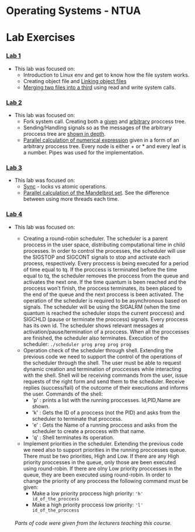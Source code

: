 # Operating Systems - NTUA

# Lab Exercises

### [Lab 1](https://github.com/natalypeyioti/Operating-Systems/tree/master/Lab1)
* This lab was focused on:
  * Introduction to Linux env and get to know how the file system works.
  * Creating object file and [Linking object files](https://github.com/natalypeyioti/Operating-Systems/tree/master/Lab1/Source%20Code%201.1)
  * [Merging two files into a third](https://github.com/natalypeyioti/Operating-Systems/tree/master/Lab1/Source%20Code%201.2) using read and write system calls.

### [Lab 2](https://github.com/natalypeyioti/Operating-Systems/tree/master/Lab2)
* This lab was focused on:
  * Fork system call. Creating both a [given](https://github.com/natalypeyioti/Operating-Systems/blob/master/Lab2/Source%20Code/ask2-fork.c  "Solution for creating given proccess tree") and [arbitrary](https://github.com/natalypeyioti/Operating-Systems/blob/master/Lab2/Source%20Code/prog1.2.c  "Solution for creating arbitrary proccess tree") proccess tree.
  * Sending/Handling signals so as the messages of the arbitrary proccess tree are [shown in depth](https://github.com/natalypeyioti/Operating-Systems/blob/master/Lab2/Source%20Code/prog1.3.c "Depth - First printing messages of arbitrary tree").
  * [Parallel calculation of numerical expression](https://github.com/natalypeyioti/Operating-Systems/blob/master/Lab2/Source%20Code/prog1.4.c "Solution for parallel calc of numerical expr") given in a form of an arbitrary proccess tree. Every node is either + or * and every leaf is a number. Pipes was used for the implementation.

### [Lab 3](https://github.com/natalypeyioti/Operating-Systems/tree/master/Lab3)
* This lab was focused on:
  * [Sync](https://github.com/natalypeyioti/Operating-Systems/blob/master/Lab3/Source%20Code/simplesync.c "Sync on given code") - locks vs atomic operations.
  * [Parallel calculation of the Mandelbrot set](https://github.com/natalypeyioti/Operating-Systems/blob/master/Lab3/Source%20Code/mandel_threads.c "Solution using threads"). See the difference between using more threads each time.
  
### [Lab 4](https://github.com/natalypeyioti/Operating-Systems/tree/master/Lab4)
* This lab was focused on:
  * Creating a round-robin scheduler. The scheduler is a parent proccess in the user space, distributing computational time in child processes. In order to control the processes, the scheduler will use the SIGSTOP and SIGCONT signals to stop and activate each process, respectively. Every proccess is being executed for a period of time equal to tq. If the proccess is terminated before the time equal to tq, the scheduler removes the proccess from the queue and activates the next one. If the time quantum is been reached and the proccess won't finish, the proccess terminates, its been placed to the end of the queue and the next proccess is been activated. The operation of the scheduler is required to be asynchronous based on signals. The scheduler will be using the SIGALRM (when the time quantum is reached the scheduler stops the current proccess) and SIGCHLD (pause or terminate the proccess) signals. Every proccess has its own id. The scheduler shows relevant messages at activation/pause/termination of a proccess. When all the proccesses are finished, the scheduler also terminates.
  Execution of the scheduler: ```./scheduler prog prog prog prog```
  * Operation check of the scheduler through shell. Extending the previous code we need to support the control of the operations of the scheduler through the shell. The user must be able to request dynamic creation and termination of proccesses while interacting with the shell. Shell will be receiving commands from the user, issue requests of the right form and send them to the scheduler. Receive replies (success/fail) of the outcome of their executions and informs the user.
  Commands of the shell:
    * 'p' : prints a list with the running proccesses. Id,PID,Name are shown.
    * 'k' : Gets the ID of a proccess (not the PID) and asks from the scheduler to terminate that proccess.
    * 'e' : Gets the Name of a running proccess and asks from the scheduler to create a proccess with that name.
    * 'q' : Shell terminates its operation.
  * Implement priorities in the scheduler. Extending the previous code we need also to support priorities in the running proccesses queue. There must be two priorities, High and Low. If there are any High priority proccesses in the queue, only those are been executed using round-robin. If there are olny Low priority proccesses in the queue, they are been executed using round-robin. In order to change the priority of any proccess the following command must be given:
    * Make a low priority proccess high priority: ``` 'h' id_of_the_proccess ```
    * Make a high priority proccess low priority: ``` 'l' id_of_the_proccess ```

  ###### Parts of code were given from the lecturers teaching this course.
